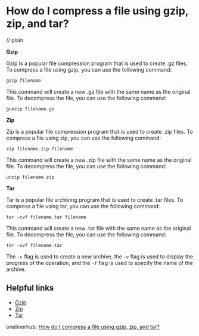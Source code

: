 # How do I compress a file using gzip, zip, and tar?
// plain

**Gzip**

Gzip is a popular file compression program that is used to create .gz files. To compress a file using gzip, you can use the following command:

```
gzip filename
```

This command will create a new .gz file with the same name as the original file. To decompress the file, you can use the following command:

```
gunzip filename.gz
```

**Zip**

Zip is a popular file compression program that is used to create .zip files. To compress a file using zip, you can use the following command:

```
zip filename.zip filename
```

This command will create a new .zip file with the same name as the original file. To decompress the file, you can use the following command:

```
unzip filename.zip
```

**Tar**

Tar is a popular file archiving program that is used to create .tar files. To compress a file using tar, you can use the following command:

```
tar -cvf filename.tar filename
```

This command will create a new .tar file with the same name as the original file. To decompress the file, you can use the following command:

```
tar -xvf filename.tar
```

The `-c` flag is used to create a new archive, the `-v` flag is used to display the progress of the operation, and the `-f` flag is used to specify the name of the archive.

## Helpful links
* [Gzip](https://www.gnu.org/software/gzip/)
* [Zip](https://infozip.sourceforge.io/)
* [Tar](https://www.gnu.org/software/tar/)

onelinerhub: [How do I compress a file using gzip, zip, and tar?](https://onelinerhub.com/cli-tar/how-do-i-compress-a-file-using-gzip--zip--and-tar)